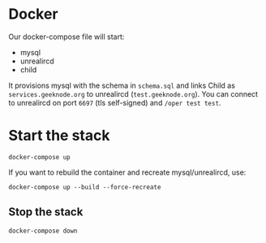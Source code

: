 # Docker
Our docker-compose file will start:
- mysql
- unrealircd
- child

It provisions mysql with the schema in `schema.sql` and links Child as `services.geeknode.org` to unrealircd (`test.geeknode.org`). You can connect to unrealircd on port `6697` (tls self-signed) and `/oper test test`.

# Start the stack
```
docker-compose up
```

If you want to rebuild the container and recreate mysql/unrealircd, use:
```
docker-compose up --build --force-recreate
```

## Stop the stack
```
docker-compose down
```
